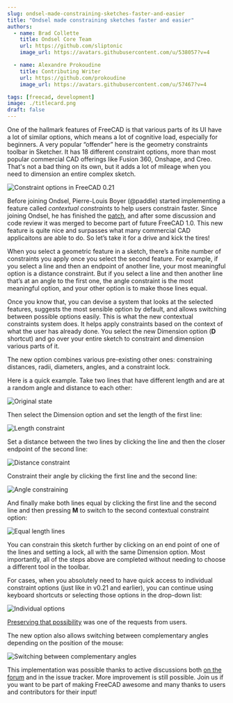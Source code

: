```yaml
---
slug: ondsel-made-constraining-sketches-faster-and-easier
title: "Ondsel made constraining sketches faster and easier"
authors:
  - name: Brad Collette
    title: Ondsel Core Team
    url: https://github.com/sliptonic
    image_url: https://avatars.githubusercontent.com/u/538057?v=4

  - name: Alexandre Prokoudine
    title: Contributing Writer
    url: https://github.com/prokoudine
    image_url: https://avatars.githubusercontent.com/u/57467?v=4

tags: [freecad, development]
image: ./titlecard.png
draft: false
---
```


One of the hallmark features of FreeCAD is that various parts of its UI have a lot of similar options, which means a lot of cognitive load, especially for beginners. A very popular “offender” here is the geometry constraints toolbar in Sketcher. It has 18 different constraint options, more than most popular commercial CAD offerings like Fusion 360, Onshape, and Creo. That's not a bad thing on its own, but it adds a lot of mileage when you need to dimension an entire complex sketch.

![Constraint options in FreeCAD 0.21](contextual-constraints-0-21.webp)

Before joining Ondsel, Pierre-Louis Boyer (@paddle) started implementing a feature called _contextual constraints_ to help users constrain faster. Since joining Ondsel, he has finished the [patch](https://github.com/FreeCAD/FreeCAD/pull/9810), and after some discussion and code review it was merged to become part of future FreeCAD 1.0. This new feature is quite nice and surpasses what many commercial CAD applicaitons are able to do. So let’s take it for a drive and kick the tires!

When you select a geometric feature in a sketch, there’s a finite number of constraints you apply once you select the second feature. For example, if you select a line and then an endpoint of another line, your most meaningful option is a distance constraint. But if you select a line and then another line that’s at an angle to the first one, the angle constraint is the most meaningful option, and your other option is to make those lines equal.

Once you know that, you can devise a system that looks at the selected features, suggests the most sensible option by default, and allows switching between possible options easily. This is what the new contextual constraints system does. It helps apply constraints based on the context of what the user has already done.  You select the new Dimension option (**D** shortcut) and go over your entire sketch to constraint and dimension various parts of it.

The new option combines various pre-existing other ones: constraining distances, radii, diameters, angles, and a constraint lock.

Here is a quick example. Take two lines that have different length and are at a random angle and distance to each other:

![Original state](contextual-constraints-step-0.webp)

Then select the Dimension option and set the length of the first line:

![Length constraint](contextual-constraints-step-1.webp)

Set a distance between the two lines by clicking the line and then the closer endpoint of the second line:

![Distance constraint](contextual-constraints-step-2.webp)

Constraint their angle by clicking the first line and the second line:

![Angle constraining](contextual-constraints-step-3.webp)

And finally make both lines equal by clicking the first line and the second line and then pressing **M** to switch to the second contextual constraint option:

![Equal length lines](contextual-constraints-step-4.webp)

You can constrain this sketch further by clicking on an end point of one of the lines and setting a lock, all with the same Dimension option. Most importantly, all of the steps above are completed without needing to choose a different tool in the toolbar.

For cases, when you absolutely need to have quick access to individual constraint options (just like in v0.21 and earlier), you can continue using keyboard shortcuts or selecting those options in the drop-down list:

![Individual options](contextual-constraints-individual-options.webp)

[Preserving that possibility](https://github.com/FreeCAD/FreeCAD/pull/10463) was one of the requests from users.

The new option also allows switching between complementary angles depending on the position of the mouse:

![Switching between complementary angles](contextual-constraints-complementary-angles.gif)

This implementation was possible thanks to active discussions both [on the forum](https://forum.freecad.org/viewtopic.php?style=4&t=65521) and in the issue tracker. More improvement is still possible.  Join us if you want to be part of making FreeCAD awesome and many thanks to users and contributors for their input!
